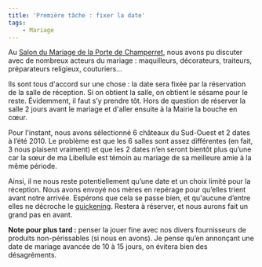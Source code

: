 ```yaml
---
title: 'Première tâche : fixer la date'
tags:
    - Mariage
---
```


Au
[Salon du Mariage de la Porte de Cham­per­ret](http://www.salonmariagefete.com/),
nous avons pu discuter avec de nombreux acteurs du mariage : maquilleurs,
décorateurs, traiteurs, préparateurs religieux, couturiers…

Ils sont tous d'accord sur une chose : la date sera fixée par la réservation de
la salle de réception. Si on obtient la salle, on obtient le sésame pour le
reste. Évidemment, il faut s’y prendre tôt. Hors de question de réserver la
salle 2 jours avant le mariage et d'aller ensuite à la Mairie la bouche en cœur.

Pour l'instant, nous avons sélectionné 6 châteaux du Sud-Ouest et 2 dates à
l’été 2010&#46; Le problème est que les 6 salles sont assez différentes (en
fait, 3 nous plaisent vraiment) et que les 2 dates n’en seront bientôt plus
qu’une car la sœur de ma Libellule est témoin au mariage de sa meilleure amie à
la même période.

Ainsi, il ne nous reste potentiellement qu’une date et un choix limité pour la
réception. Nous avons envoyé nos mères en repé­rage pour qu’elles trient avant
notre arrivée. Espérons que cela se passe bien, et qu'aucune d’entre elles ne
décroche le [quickening](https://fr.wikipedia.org/wiki/Quickening). Restera à
réserver, et nous aurons fait un grand pas en avant.

**Note pour plus tard :** penser la jouer fine avec nos divers fournisseurs de
produits non-périssables (si nous en avons). Je pense qu’en annonçant une date
de mariage avancée de 10 à 15 jours, on évitera bien des désagréments.
